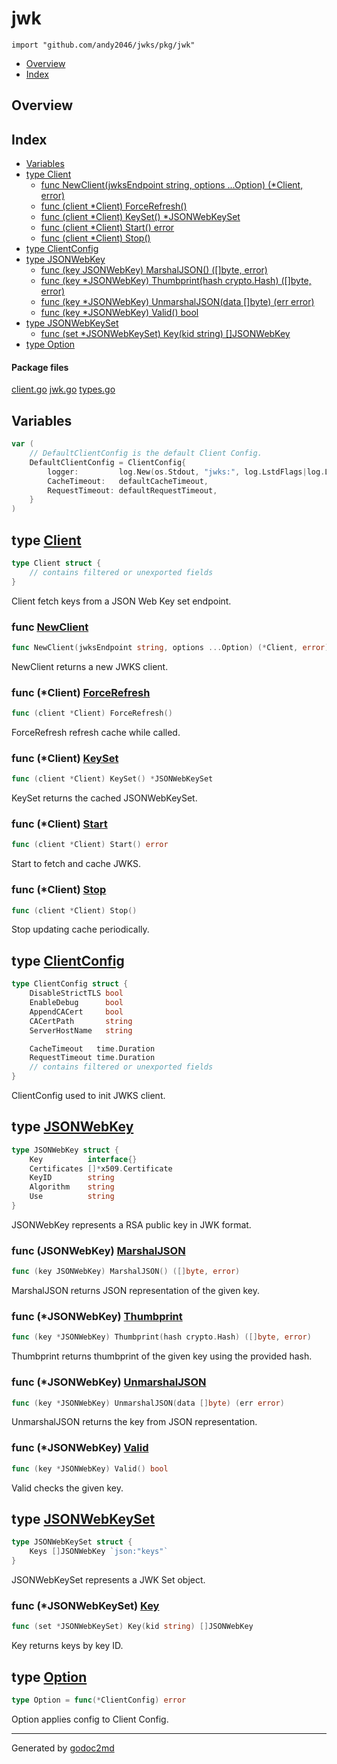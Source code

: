 

# jwk
`import "github.com/andy2046/jwks/pkg/jwk"`

* [Overview](#pkg-overview)
* [Index](#pkg-index)

## <a name="pkg-overview">Overview</a>



## <a name="pkg-index">Index</a>
* [Variables](#pkg-variables)
* [type Client](#Client)
  * [func NewClient(jwksEndpoint string, options ...Option) (*Client, error)](#NewClient)
  * [func (client *Client) ForceRefresh()](#Client.ForceRefresh)
  * [func (client *Client) KeySet() *JSONWebKeySet](#Client.KeySet)
  * [func (client *Client) Start() error](#Client.Start)
  * [func (client *Client) Stop()](#Client.Stop)
* [type ClientConfig](#ClientConfig)
* [type JSONWebKey](#JSONWebKey)
  * [func (key JSONWebKey) MarshalJSON() ([]byte, error)](#JSONWebKey.MarshalJSON)
  * [func (key *JSONWebKey) Thumbprint(hash crypto.Hash) ([]byte, error)](#JSONWebKey.Thumbprint)
  * [func (key *JSONWebKey) UnmarshalJSON(data []byte) (err error)](#JSONWebKey.UnmarshalJSON)
  * [func (key *JSONWebKey) Valid() bool](#JSONWebKey.Valid)
* [type JSONWebKeySet](#JSONWebKeySet)
  * [func (set *JSONWebKeySet) Key(kid string) []JSONWebKey](#JSONWebKeySet.Key)
* [type Option](#Option)


#### <a name="pkg-files">Package files</a>
[client.go](/src/github.com/andy2046/jwks/pkg/jwk/client.go) [jwk.go](/src/github.com/andy2046/jwks/pkg/jwk/jwk.go) [types.go](/src/github.com/andy2046/jwks/pkg/jwk/types.go) 



## <a name="pkg-variables">Variables</a>
``` go
var (
    // DefaultClientConfig is the default Client Config.
    DefaultClientConfig = ClientConfig{
        logger:         log.New(os.Stdout, "jwks:", log.LstdFlags|log.Lshortfile),
        CacheTimeout:   defaultCacheTimeout,
        RequestTimeout: defaultRequestTimeout,
    }
)
```



## <a name="Client">type</a> [Client](/src/target/client.go?s=589:810#L36)
``` go
type Client struct {
    // contains filtered or unexported fields
}
```
Client fetch keys from a JSON Web Key set endpoint.







### <a name="NewClient">func</a> [NewClient](/src/target/client.go?s=1195:1266#L61)
``` go
func NewClient(jwksEndpoint string, options ...Option) (*Client, error)
```
NewClient returns a new JWKS client.





### <a name="Client.ForceRefresh">func</a> (\*Client) [ForceRefresh](/src/target/client.go?s=2995:3031#L139)
``` go
func (client *Client) ForceRefresh()
```
ForceRefresh refresh cache while called.




### <a name="Client.KeySet">func</a> (\*Client) [KeySet](/src/target/client.go?s=3508:3553#L162)
``` go
func (client *Client) KeySet() *JSONWebKeySet
```
KeySet returns the cached JSONWebKeySet.




### <a name="Client.Start">func</a> (\*Client) [Start](/src/target/client.go?s=2100:2135#L95)
``` go
func (client *Client) Start() error
```
Start to fetch and cache JWKS.




### <a name="Client.Stop">func</a> (\*Client) [Stop](/src/target/client.go?s=3234:3262#L149)
``` go
func (client *Client) Stop()
```
Stop updating cache periodically.




## <a name="ClientConfig">type</a> [ClientConfig](/src/target/client.go?s=285:530#L24)
``` go
type ClientConfig struct {
    DisableStrictTLS bool
    EnableDebug      bool
    AppendCACert     bool
    CACertPath       string
    ServerHostName   string

    CacheTimeout   time.Duration
    RequestTimeout time.Duration
    // contains filtered or unexported fields
}
```
ClientConfig used to init JWKS client.










## <a name="JSONWebKey">type</a> [JSONWebKey](/src/target/jwk.go?s=511:661#L25)
``` go
type JSONWebKey struct {
    Key          interface{}
    Certificates []*x509.Certificate
    KeyID        string
    Algorithm    string
    Use          string
}
```
JSONWebKey represents a RSA public key in JWK format.










### <a name="JSONWebKey.MarshalJSON">func</a> (JSONWebKey) [MarshalJSON](/src/target/jwk.go?s=835:886#L40)
``` go
func (key JSONWebKey) MarshalJSON() ([]byte, error)
```
MarshalJSON returns JSON representation of the given key.




### <a name="JSONWebKey.Thumbprint">func</a> (\*JSONWebKey) [Thumbprint](/src/target/jwk.go?s=1985:2052#L90)
``` go
func (key *JSONWebKey) Thumbprint(hash crypto.Hash) ([]byte, error)
```
Thumbprint returns thumbprint of the given key using the provided hash.




### <a name="JSONWebKey.UnmarshalJSON">func</a> (\*JSONWebKey) [UnmarshalJSON](/src/target/jwk.go?s=1349:1410#L62)
``` go
func (key *JSONWebKey) UnmarshalJSON(data []byte) (err error)
```
UnmarshalJSON returns the key from JSON representation.




### <a name="JSONWebKey.Valid">func</a> (\*JSONWebKey) [Valid](/src/target/jwk.go?s=2406:2441#L113)
``` go
func (key *JSONWebKey) Valid() bool
```
Valid checks the given key.




## <a name="JSONWebKeySet">type</a> [JSONWebKeySet](/src/target/jwk.go?s=711:770#L34)
``` go
type JSONWebKeySet struct {
    Keys []JSONWebKey `json:"keys"`
}
```
JSONWebKeySet represents a JWK Set object.










### <a name="JSONWebKeySet.Key">func</a> (\*JSONWebKeySet) [Key](/src/target/jwk.go?s=2662:2716#L131)
``` go
func (set *JSONWebKeySet) Key(kid string) []JSONWebKey
```
Key returns keys by key ID.




## <a name="Option">type</a> [Option](/src/target/client.go?s=857:891#L48)
``` go
type Option = func(*ClientConfig) error
```
Option applies config to Client Config.














- - -
Generated by [godoc2md](http://godoc.org/github.com/davecheney/godoc2md)
